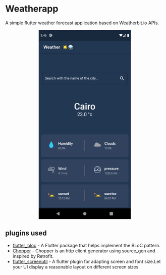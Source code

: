 # Weatherapp

A simple flutter weather forecast application based on Weatherbit.io APIs.

<p align="center">
<img src="screenshot.png"/>
</p>

## plugins used
- [flutter_bloc](https://pub.dev/packages/flutter_bloc) - A Flutter package that helps implement the BLoC pattern.
- [Chopper](https://pub.dev/packages/chopper) - Chopper is an http client generator using source_gen and inspired by Retrofit.
- [flutter_screenutil](https://pub.dev/packages/flutter_screenutil) - A flutter plugin for adapting screen and font size.Let your UI display a reasonable layout on different screen sizes.
